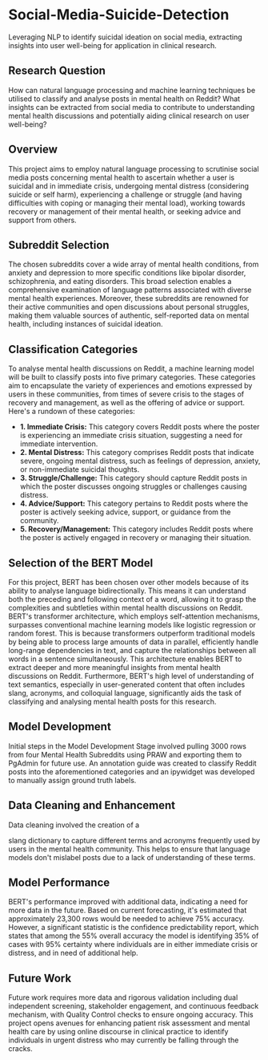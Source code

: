 # Social-Media-Suicide-Detection
Leveraging NLP to identify suicidal ideation on social media, extracting insights into user well-being for application in clinical research.

## Research Question
How can natural language processing and machine learning techniques be utilised to classify and analyse posts in mental health on Reddit? What insights can be extracted from social media to contribute to understanding mental health discussions and potentially aiding clinical research on user well-being?

## Overview
This project aims to employ natural language processing to scrutinise social media posts concerning mental health to ascertain whether a user is suicidal and in immediate crisis, undergoing mental distress (considering suicide or self harm), experiencing a challenge or struggle (and having difficulties with coping or managing their mental load), working towards recovery or management of their mental health, or seeking advice and support from others. 

## Subreddit Selection
The chosen subreddits cover a wide array of mental health conditions, from anxiety and depression to more specific conditions like bipolar disorder, schizophrenia, and eating disorders. This broad selection enables a comprehensive examination of language patterns associated with diverse mental health experiences. Moreover, these subreddits are renowned for their active communities and open discussions about personal struggles, making them valuable sources of authentic, self-reported data on mental health, including instances of suicidal ideation.

## Classification Categories
To analyse mental health discussions on Reddit, a machine learning model will be built to classify posts into five primary categories. These categories aim to encapsulate the variety of experiences and emotions expressed by users in these communities, from times of severe crisis to the stages of recovery and management, as well as the offering of advice or support. Here's a rundown of these categories:

- **1. Immediate Crisis:** This category covers Reddit posts where the poster is experiencing an immediate crisis situation, suggesting a need for immediate intervention. 
- **2. Mental Distress:** This category comprises Reddit posts that indicate severe, ongoing mental distress, such as feelings of depression, anxiety, or non-immediate suicidal thoughts. 
- **3. Struggle/Challenge:** This category should capture Reddit posts in which the poster discusses ongoing struggles or challenges causing distress. 
- **4. Advice/Support:** This category pertains to Reddit posts where the poster is actively seeking advice, support, or guidance from the community. 
- **5. Recovery/Management:** This category includes Reddit posts where the poster is actively engaged in recovery or managing their situation. 

## Selection of the BERT Model
For this project, BERT has been chosen over other models because of its ability to analyse language bidirectionally. This means it can understand both the preceding and following context of a word, allowing it to grasp the complexities and subtleties within mental health discussions on Reddit. BERT's transformer architecture, which employs self-attention mechanisms, surpasses conventional machine learning models like logistic regression or random forest. This is because transformers outperform traditional models by being able to process large amounts of data in parallel, efficiently handle long-range dependencies in text, and capture the relationships between all words in a sentence simultaneously. This architecture enables BERT to extract deeper and more meaningful insights from mental health discussions on Reddit. Furthermore, BERT's high level of understanding of text semantics, especially in user-generated content that often includes slang, acronyms, and colloquial language, significantly aids the task of classifying and analysing mental health posts for this research.

## Model Development
Initial steps in the Model Development Stage involved pulling 3000 rows from four Mental Health Subreddits using PRAW and exporting them to PgAdmin for future use. An annotation guide was created to classify Reddit posts into the aforementioned categories and an ipywidget was developed to manually assign ground truth labels.

## Data Cleaning and Enhancement
Data cleaning involved the creation of a

 slang dictionary to capture different terms and acronyms frequently used by users in the mental health community. This helps to ensure that language models don't mislabel posts due to a lack of understanding of these terms. 

## Model Performance
BERT's performance improved with additional data, indicating a need for more data in the future. Based on current forecasting, it's estimated that approximately 23,300 rows would be needed to achieve 75% accuracy. However, a significant statistic is the confidence predictability report, which states that among the 55% overall accuracy the model is identifying 35% of cases with 95% certainty where individuals are in either immediate crisis or distress, and in need of additional help.

## Future Work
Future work requires more data and rigorous validation including dual independent screening, stakeholder engagement, and continuous feedback mechanism, with Quality Control checks to ensure ongoing accuracy. This project opens avenues for enhancing patient risk assessment and mental health care by using online discourse in clinical practice to identify individuals in urgent distress who may currently be falling through the cracks.
